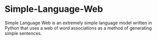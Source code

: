 # Simple-Language-Web
Simple Language Web is an extremely simple language model written in Python that uses a web of word associations as a method of generating simple sentences.
